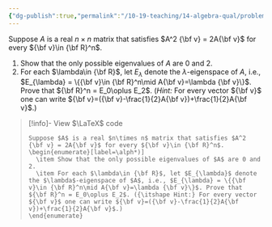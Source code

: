 ```yaml
---
{"dg-publish":true,"permalink":"/10-19-teaching/14-algebra-qual/problem-bank/pool-problems/linear-algebra/eigenvalues-and-eigenspaces-of-a-matrix-with-a-given-property/","tags":["linear_algebra"],"updated":"2025-03-18T10:36:43-07:00"}
---
```


Suppose $A$ is a real $n\times n$ matrix that satisfies $A^2 {\bf v} = 2A{\bf v}$ for every ${\bf v}\in {\bf R}^n$.

1. Show that the only possible eigenvalues of $A$ are 0 and 2.
2. For each $\lambda\in {\bf R}$, let $E_{\lambda}$ denote the $\lambda$-eigenspace of $A$, i.e., $E_{\lambda} = \{{\bf v}\in {\bf R}^n\mid A{\bf v}=\lambda {\bf v}\}$. Prove that ${\bf R}^n = E_0\oplus E_2$. (*Hint:* For every vector ${\bf v}$ one can write ${\bf v}=({\bf v}-\frac{1}{2}A{\bf v})+\frac{1}{2}A{\bf v}$.)

> [!info]- View $\LaTeX$ code
> ```
> Suppose $A$ is a real $n\times n$ matrix that satisfies $A^2 {\bf v} = 2A{\bf v}$ for every ${\bf v}\in {\bf R}^n$.
> \begin{enumerate}[label=\alph*)]
> 	\item Show that the only possible eigenvalues of $A$ are 0 and 2.
> 	\item For each $\lambda\in {\bf R}$, let $E_{\lambda}$ denote the $\lambda$-eigenspace of $A$, i.e., $E_{\lambda} = \{{\bf v}\in {\bf R}^n\mid A{\bf v}=\lambda {\bf v}\}$. Prove that ${\bf R}^n = E_0\oplus E_2$. ({\itshape Hint:} For every vector ${\bf v}$ one can write ${\bf v}=({\bf v}-\frac{1}{2}A{\bf v})+\frac{1}{2}A{\bf v}$.)
> \end{enumerate}
> ```